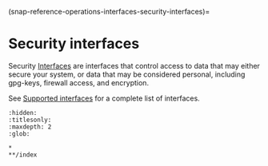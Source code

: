 (snap-reference-operations-interfaces-security-interfaces)=
# Security interfaces

Security [Interfaces](/snap-explanation/interfaces/all-about-interfaces) are interfaces that control access to data that may either secure your system, or data that may be considered personal, including gpg-keys, firewall access, and encryption.

See [Supported interfaces](/snap-reference/operations/interfaces/index) for a complete list of interfaces.

```{toctree}
:hidden:
:titlesonly:
:maxdepth: 2
:glob:

*
**/index

